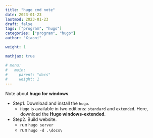 ```yaml
---
title: "hugo cmd note"
date: 2023-01-23
lastmod: 2023-01-23
draft: false
tags: ["program", "hugo"]
categories: ["program", "hugo"]
author: "Xiaoni"

weight: 1

mathjax: true

# menu:
#   main:
#     parent: "docs"
#     weight: 1
---
```


Note about **hugo for windows**.

  - Step1. Download and install the `hugo`.
    - `Hugo` is available in two editions: `standard` and `extended`. Here, download the **Hugo windows-extended**.
  - Step2. Build website.
    - run `hugo server`
    - run `hugo -d .\docs\`

<!--more-->

